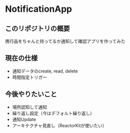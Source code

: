 # NotificationApp

## このリポジトリの概要
携行品をちゃんと持ってるか通知して確認アプリを作ってみた

## 現在の仕様
- 通知データのcreate, read, delete
- 時間指定トリガー

## 今後やりたいこと
- 場所認知して通知
- 繰り返し設定（今はデフォルト繰り返し）
- 通知Update
- アーキテクチャ見直し（ReactorKitが使いたい）
